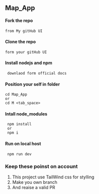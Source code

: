 


## Map_App

#### Fork the repo
    from My gitHub UI 
#### Clone the repo
    form your gitHub UI
#### Install nodejs and npm 
     downlaod form official docs
#### Position your self in folder
    cd Map_App 
    or
    cd M <tab_space>
#### Intall node_modules
     npm install 
     or 
     npm i
#### Run on local host
     npm run dev

### Keep these poinst on account 

1. This project use TailWind css for stylling 
2. Make you own branch 
3. And reaise a valid PR


   
